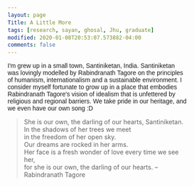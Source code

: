 ```yaml
---
layout: page
Title: A Little More
tags: [research, sayan, ghosal, Jhu, graduate]
modified: 2020-01-08T20:53:07.573882-04:00
comments: false
---
```


<p style="font-family:'Arial'"> I'm grew up in a small town, Santiniketan, India. Santiniketan was lovingly modelled by Rabindranath Tagore on the principles of humanism, internationalism and a sustainable environment. I consider myself fortunate to grow up in a place that embodies Rabindranath Tagore's vision of idealism that is unfettered by religious and regional barriers. We take pride in our heritage, and we even have our own song :D

<html>
<head>
<style>
blockquote {
  margin-left: 20px;
  border-left: 3px solid #eee;
}
</style>
</head>
<body>
<blockquote>
She is our own, the darling of our hearts, Santiniketan.<br>
In the shadows of her trees we meet<br>
in the freedom of her open sky.<br>
Our dreams are rocked in her arms.<br>
Her face is a fresh wonder of love every time we see her,<br>
for she is our own, the darling of our hearts. –  Rabindranath Tagore
</blockquote>
</body>
</html>

<br>

<html>
    <head>
        <meta name="viewport" content="width=device-width, initial-scale=1">
        <style>
            *{box-sizing: border-box}
            .mySlides {display: none}
            img {vertical-align: middle;}

            /* Slideshow container */
            .slideshow-container {
            max-width: 1000px;
            position: center;
            margin: auto;
            }

            /* Caption text */
            .text {
            color: #111;
            font-size: 15px;
            padding: 8px 12px;
            position: bottom;
            bottom: 8px;
            width: 100%;
            text-align: center;
            }

            /* Number text (1/3 etc) */
            .numbertext {
            color: #f2f2f2;
            font-size: 12px;
            padding: 8px 12px;
            position: absolute;
            top: 0;
            }

            /* The dots/bullets/indicators */
            .dot {
            height: 0px;
            width: 0px;
            margin: 0 0px;
            background-color: #bbb;
            border-radius: 0%;
            display: inline-block;
            transition: background-color 0.6s ease;
            }

            .active {
            background-color: #717171;
            }

            /* Fading animation */
            .fade {
            -webkit-animation-name: fade;
            -webkit-animation-duration: 1s;
            animation-name: fade;
            animation-duration: 1s;
            }

            @-webkit-keyframes fade {
            from {opacity: .4} 
            to {opacity: 1}
            }

            @keyframes fade {
            from {opacity: .4} 
            to {opacity: 1}
            }

            /* On smaller screens, decrease text size */
            @media only screen and (max-width: 300px) {
            .text {font-size: 11px}
            }
        </style>
    </head>
</html>

<html>
<body>

<table>
    <col width="60%">
    <col width="30%">
    <tr>
        <td valign="center"><p style="font-family:'Arial'">I am a sports enthusiat. In the evening you will probably<br> find me outside in the gym, or in the ground. I am<br> also a frequent member and Vice President of<br> <a href="http://www.hopkinstkd.com/home/">Hopkins Taekwondo Club</a>. 
        <td> 

        	    <div class="slideshow-container" id="slideshow1">

            	        <div class="mySlides one">
                	    <img src="/images/snd.jpg" style="width:100%">
	        	    <div class="text"><em>San Diego, 2019</em></div>
            	        </div>

            	        <div class="mySlides one">
                            <img src="/images/sky.jpg" style="width:100%">
                            <div class="text"><em>Canada, 2016</em></div>
            	        </div>
        	        <div class="mySlides one">
            	            <img src="/images/ice2.jpg" style="width:100%">
            	            <div class="text"><em>Iceland, 2020</em></div>
        	        </div>

        	        <div style="text-align:center">
            		    <span class="dot"></span> 
            		    <span class="dot"></span> 
            		    <span class="dot"></span> 
        	        </div>
        	    </div>
        </td>

<html>
<body>

<table>
    <col width="60%">
    <col width="30%">
    <tr>
        <td valign="center"><p style="font-family:'Arial'"> I love to travel whenever I find some time.
	<td>

                    <div class="slideshow-container" id="slideshow2">

                        <div class="mySlides two">
                            <img src="/images/yosemite_v2.jpg" style="width:100%">
                            <div class="text"><em>Yosemite, 2019</em></div>
                        </div>

                        <div class="mySlides two">
                            <img src="/images/ice.jpg" style="width:100%">
                            <div class="text"><em>Iceland, 2019</em></div>
                        </div>
                        <div class="mySlides two">
                            <img src="/images/death_valley_v2.jpg" style="width:100%">
                            <div class="text"><em>Death Valley, 2019</em></div>
                        </div>

                        <div style="text-align:center">
                            <span class="dot"></span> 
                            <span class="dot"></span> 
                            <span class="dot"></span> 
                        </div>
                    </div>
        </td>

<html>
    <body>
        <script>
            'use strict';
           
            function Make_a_slideshow(id){
                var slideIndex = 0,
                    container = document.getElementById(id);

                function showSlides(){
                    var slides = container.querySelectorAll('.mySlides');
                    for (var i = 0; i < slides.length; i++){
                        slides[i].style.display = "none";
                    }
                    slideIndex++;
                    if (slideIndex > slides.length){
                        slideIndex = 1;
                    }
                    slides[slideIndex - 1].style.display = "block";
                    setTimeout(showSlides, 2000); // Change image every 2 seconds
                }
                showSlides();
            }
           
            //start slideshow 1
            Make_a_slideshow('slideshow1');
           
            //delay 1 second before starting slideshow 2
            setTimeout(function(){
                Make_a_slideshow('slideshow2');
            }, 0);
        </script>
    </body>
</html>
